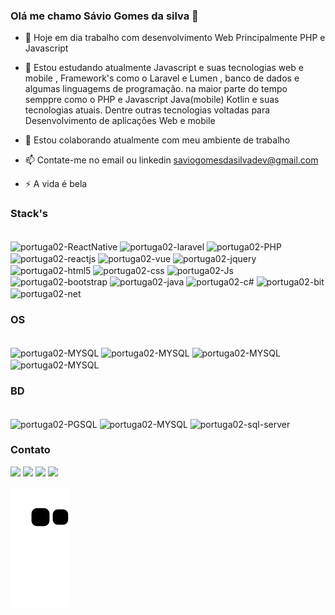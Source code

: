 ### Olá  me chamo Sávio Gomes da silva  👋


- 🔭 Hoje em dia trabalho com desenvolvimento Web Principalmente PHP e Javascript
- 🌱 Estou estudando atualmente Javascript e suas tecnologias web e mobile , Framework's como o Laravel e Lumen , banco de dados  e algumas linguagems de programação. 
na maior parte do tempo semppre  como o PHP e Javascript Java(mobile) Kotlin e suas tecnologias atuais. Dentre outras tecnologias voltadas para Desenvolvimento de aplicações Web e mobile

- 👯 Estou colaborando atualmente com meu ambiente de trabalho 
- 📫 Contate-me no email ou linkedin saviogomesdasilvadev@gmail.com
- ⚡ A vida é bela 

### Stack's
<div style="display: inline_block"> <br>

  <img align="center" alt="portuga02-ReactNative" src="https://img.shields.io/badge/React_Native-20232A?style=for-the-badge&logo=react&logoColor=61DAFB">
  <img align="center" alt="portuga02-laravel"  src="https://img.shields.io/badge/Laravel-FF2D20?style=for-the-badge&logo=laravel&logoColor=white">
  <img align="center" alt="portuga02-PHP" src="https://img.shields.io/badge/PHP-777BB4?style=for-the-badge&logo=php&logoColor=white">
  <img align="center" alt="portuga02-reactjs"   src="https://img.shields.io/badge/React-20232A?style=for-the-badge&logo=react&logoColor=61DAFB">
  <img align="center" alt="portuga02-vue"   src="https://img.shields.io/badge/Vue.js-35495E?style=for-the-badge&logo=vue.js&logoColor=4FC08D">
  <img align="center" alt="portuga02-jquery" src="https://img.shields.io/badge/jQuery-0769AD?style=for-the-badge&logo=jquery&logoColor=white"> 
  <img align="center" alt="portuga02-html5" src="https://img.shields.io/badge/HTML5-E34F26?style=for-the-badge&logo=html5&logoColor=white">
  <img align="center" alt="portuga02-css" src="https://img.shields.io/badge/CSS-239120?&style=for-the-badge&logo=css3&logoColor=white">
  <img align="center" alt="portuga02-Js"  src="https://img.shields.io/badge/JavaScript-323330?style=for-the-badge&logo=javascript&logoColor=F7DF1">
  <img align="center" alt="portuga02-bootstrap" src="https://img.shields.io/badge/Bootstrap-563D7C?style=for-the-badge&logo=bootstrap&logoColor=white">
  <img align="center" alt="portuga02-java"  src="https://img.shields.io/badge/Java-ED8B00?style=for-the-badge&logo=java&logoColor=white">
  <img align="center" alt="portuga02-c#" src="https://img.shields.io/badge/C%23-239120?style=for-the-badge&logo=c-sharp&logoColor=white">
  <img align="center" alt="portuga02-bit"  src="https://img.shields.io/badge/Bitbucket-330F63?style=for-the-badge&logo=bitbucket&logoColor=white">
  <img align="center" alt="portuga02-net"  src="https://img.shields.io/badge/.NET-5C2D91?style=for-the-badge&logo=.net&logoColor=white">
</div>
   
 ### OS 
<div style="display: inline_block"> <br>
    <img align="center" alt="portuga02-MYSQL"  src="https://img.shields.io/badge/Android-3DDC84?style=for-the-badge&logo=android&logoColor=white">
    <img align="center" alt="portuga02-MYSQL"  src="https://img.shields.io/badge/Windows-0078D6?style=for-the-badge&logo=windows&logoColor=white">
    <img align="center" alt="portuga02-MYSQL"  src="https://img.shields.io/badge/Ubuntu-E95420?style=for-the-badge&logo=ubuntu&logoColor=white">
    <img align="center" alt="portuga02-MYSQL"  src="https://img.shields.io/badge/Linux_Mint-87CF3E?style=for-the-badge&logo=linux-mint&logoColor=whit">
</div>
 
  
  ### BD 
<div style="display: inline_block"> <br>
    <img align="center" alt="portuga02-PGSQL"  src="https://img.shields.io/badge/PostgreSQL-316192?style=for-the-badge&logo=postgresql&logoColor=white">
    <img align="center" alt="portuga02-MYSQL"  src="https://img.shields.io/badge/MySQL-00000F?style=for-the-badge&logo=mysql&logoColor=white">
    <img align="center" alt="portuga02-sql-server" src="https://img.shields.io/badge/Microsoft-666666?style=for-the-badge&logo=microsoft&logoColor=white">
   
</div>
  
  ### Contato
<div> 
    <a href="https://instagram.com/portuga02" target="_blank"><img src="https://img.shields.io/badge/-Instagram-%23E4405F?style=for-the-badge&logo=instagram&logoColor=white" target="_blank"></a>
   <a href="https://discord.gg/hFg9mEBP" target="_blank"><img src="https://img.shields.io/badge/Discord-7289DA?style=for-the-badge&logo=discord&logoColor=white" target="_blank"></a> 
  <a href = "mailto:saviogomesdasilvadev@gmail.com"><img src="https://img.shields.io/badge/-Gmail-%23333?style=for-the-badge&logo=gmail&logoColor=white" target="_blank"></a>
  <a href="https://www.linkedin.com/in/savio-gomes-da-silva-4b2307141/" target="_blank"><img src="https://img.shields.io/badge/-LinkedIn-%230077B5?style=for-the-badge&logo=linkedin&logoColor=white" target="_blank"></a> 
 
  ![Snake animation](https://github.com/rafaballerini/rafaballerini/blob/output/github-contribution-grid-snake.svg)  <!--saudo e declaro à ilustre mestra rafaballerinia todos os rireitos reservados a sua imagem da snake animation -->
 
</div>


